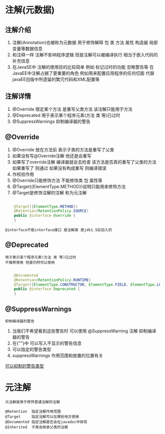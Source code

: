 # 注解(元数据)

## 注解介绍
1. 注解(Annotation)也被称为元数据 用于修饰解释 包 类 方法 属性 构造器 局部变量等数据信息
2. 和注释一样 注解不影响程序逻辑 但是注解可以被编译执行 相当于嵌入代码的补充信息
3. 在JavaSE中 注解的使用目的比较简单 例如 标记过时的功能 忽略警告等 在JavaEE中注解占据了更重要的角色 例如用来配置应用程序的任何切面 代替javaEE旧版中所遗留的繁冗代码和XML配置等

## 注解详情
1. @Override 限定某个方法 是重写父类方法 该注解只能用于方法
2. @Deprecated 用于表示某个程序元素(方法 类 等)已过时
3. @SuppressWarnings 抑制编译器的警告

## @Override
1. @Override 放在方法前 表示子类的方法是重写了父类
2. 如果没有写@Override注解 他还是会重写
3. 如果写了override注解 编译器就会去检查 该方法是否真的重写了父类的方法 如果重写了 则通过 如果没有构成重写 则编译错误
4. 作校验作用
5. @Override只能修饰方法 不能修饰类 包 属性等
6. @Target({ElementType.METHOD})说明只能用来修饰方法
7. @Target是修饰注解的注解 称为元注解

```java
    
    @Target({ElementType.METHOD})
    @Retention(RetentionPolicy.SOURCE)
    public @interface Override {
    }

```
    @interface不是interface接口 是注解类 是jdk1.5后加入的

## @Deprecated
    用于表示某个程序元素(方法 类 等)已过时
    不推荐使用 但是仍然可以使用

```java

    @Documented
    @Retention(RetentionPolicy.RUNTIME)
    @Target({ElementType.CONSTRUCTOR, ElementType.FIELD, ElementType.LOCAL_VARIABLE, ElementType.METHOD, ElementType.PACKAGE, ElementType.PARAMETER, ElementType.TYPE})
    public @interface Deprecated {
    }


```

## @SuppressWarnings
    抑制编译器的警告

1. 当我们不希望看到这些警告时 可以使用 @SuppressWarning 注解 抑制编译器的警告
2. 在{""}中 可以写入不显示的警告信息
3. 可以指定的警告类型
4. suppressWarnings 作用范围和放置的位置有关

[可以抑制的警告类型](https://blog.csdn.net/zzhongcy/article/details/104412376)

# 元注解
    元注解是用于修饰普通注解的注解

    @Retention  指定注解作用范围
    @Target     指定注解可以在哪些地方使用
    @Documented 指定注解是否会在javadoc中体现
    @Inherited  子类会继承父类的注解